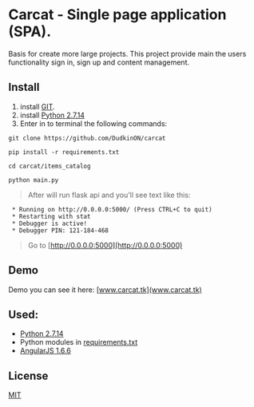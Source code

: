 # Carcat - Single page application (SPA). 

Basis for create more large projects. This project provide 
main the users functionality sign in, sign up  and content 
management.

## Install
1. install  [GIT](https://git-scm.com/downloads).
2. install [Python 2.7.14](https://www.python.org/downloads/release/python-2714/)
2. Enter in to terminal the following commands:

```git
git clone https://github.com/DudkinON/carcat
```
```
pip install -r requirements.txt
```
```
cd carcat/items_catalog
```

```
python main.py 
```

> After will run flask api and you'll see text like this:

```
 * Running on http://0.0.0.0:5000/ (Press CTRL+C to quit)
 * Restarting with stat
 * Debugger is active!
 * Debugger PIN: 121-184-468
```

> Go to [http://0.0.0.0:5000](http://0.0.0.0:5000)

## Demo
Demo you can see it here: [www.carcat.tk](www.carcat.tk)

## Used:

* [Python 2.7.14](https://www.python.org/downloads/release/python-2714/)
* Python modules in [requirements.txt](requirements.txt)
* [AngularJS 1.6.6](https://angularjs.org/)

## License

[MIT](LICENSE)
